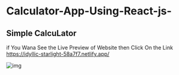 # Calculator-App-Using-React-js-
<h2>
Simple CalcuLator

</h2>

<p>if You Wana See the Live Preview of Website then Click On the Link <a href="https://idyllic-starlight-58a7f7.netlify.app/" target="_blank">https://idyllic-starlight-58a7f7.netlify.app/</a> </p>

<img src="https://drive.google.com/file/d/1009ylhLj9shvbXgWOmhLri4CnlX1nADr/view?usp=share_link" alt="img"/>
